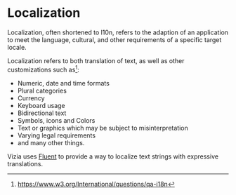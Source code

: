 # Localization

Localization, often shortened to l10n, refers to the adaption of an application to meet the language, cultural, and other requirements of a specific target locale.

Localization refers to both translation of text, as well as other customizations such as[^note]:

- Numeric, date and time formats
- Plural categories
- Currency
- Keyboard usage
- Bidirectional text
- Symbols, icons and Colors
- Text or graphics which may be subject to misinterpretation
- Varying legal requirements
- and many other things. 

[^note]: https://www.w3.org/International/questions/qa-i18n

Vizia uses [Fluent](https://projectfluent.org/) to provide a way to localize text strings with expressive translations.
